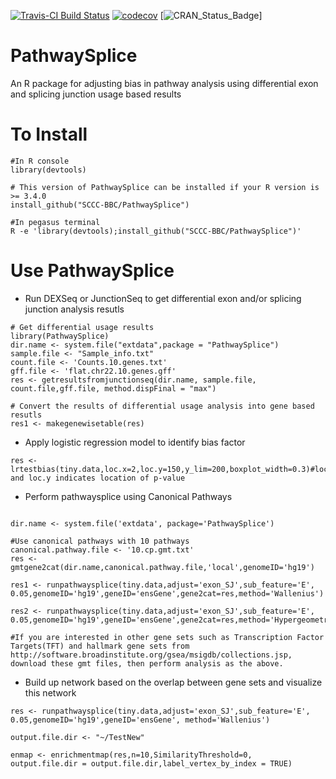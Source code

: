 [![Travis-CI Build Status](https://travis-ci.org/SCCC-BBC/PathwaySplice.svg?branch=master)](https://travis-ci.org/SCCC-BBC/PathwaySplice)
[![codecov](https://codecov.io/github/SCCC-BBC/PathwaySplice/coverage.svg?branch=master)](https://codecov.io/github/SCCC-BBC/PathwaySplice)
[![CRAN_Status_Badge](http://www.r-pkg.org/badges/version/PathwaySplice)]

# PathwaySplice
An R package for adjusting bias in pathway analysis using differential exon and splicing junction usage based results

# To Install

```{r eval=TRUE}
#In R console
library(devtools)

# This version of PathwaySplice can be installed if your R version is >= 3.4.0
install_github("SCCC-BBC/PathwaySplice")

#In pegasus terminal 
R -e 'library(devtools);install_github("SCCC-BBC/PathwaySplice")'

```

# Use PathwaySplice

+ Run DEXSeq or JunctionSeq to get differential exon and/or splicing junction analysis resutls 

```{r eval=TRUE}
# Get differential usage results
library(PathwaySplice)
dir.name <- system.file("extdata",package = "PathwaySplice")
sample.file <- "Sample_info.txt"
count.file <- 'Counts.10.genes.txt'
gff.file <- 'flat.chr22.10.genes.gff'
res <- getresultsfromjunctionseq(dir.name, sample.file, 
count.file,gff.file, method.dispFinal = "max")

# Convert the results of differential usage analysis into gene based resutls
res1 <- makegenewisetable(res)

```
+ Apply logistic regression model to identify bias factor
```{r eval=TRUE, r eval=TRUE}
res <- lrtestbias(tiny.data,loc.x=2,loc.y=150,y_lim=200,boxplot_width=0.3)#loc.x and loc.y indicates location of p-value
```

+ Perform pathwaysplice using Canonical Pathways
```{r eval=TRUE}

dir.name <- system.file('extdata', package='PathwaySplice')

#Use canonical pathways with 10 pathways
canonical.pathway.file <- '10.cp.gmt.txt'
res <- gmtgene2cat(dir.name,canonical.pathway.file,'local',genomeID='hg19')

res1 <- runpathwaysplice(tiny.data,adjust='exon_SJ',sub_feature='E',
0.05,genomeID='hg19',geneID='ensGene',gene2cat=res,method='Wallenius')

res2 <- runpathwaysplice(tiny.data,adjust='exon_SJ',sub_feature='E',
0.05,genomeID='hg19',geneID='ensGene',gene2cat=res,method='Hypergeometric')

#If you are interested in other gene sets such as Transcription Factor Targets(TFT) and hallmark gene sets from http://software.broadinstitute.org/gsea/msigdb/collections.jsp, download these gmt files, then perform analysis as the above.

```

+ Build up network based on the overlap between gene sets and visualize this network

```{r eval=TRUE}
res <- runpathwaysplice(tiny.data,adjust='exon_SJ',sub_feature='E',
0.05,genomeID='hg19',geneID='ensGene', method='Wallenius')

output.file.dir <- "~/TestNew"

enmap <- enrichmentmap(res,n=10,SimilarityThreshold=0,
output.file.dir = output.file.dir,label_vertex_by_index = TRUE)
```